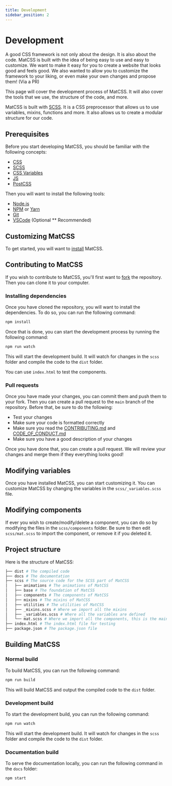 ```yaml
---
title: Development
sidebar_position: 2
---
```


# Development

A good CSS framework is not only about the design. It is also about the code. MatCSS is built with the idea of being easy to use and easy to customize. We want to make it easy for you to create a website that looks good and feels good. We also wanted to allow you to customize the framework to your liking, or even make your own changes and propose them! (Via a PR)

This page will cover the development process of MatCSS. It will also cover the tools that we use, the structure of the code, and more.

MatCSS is built with [SCSS](https://sass-lang.com/). It is a CSS preprocessor that allows us to use variables, mixins, functions and more. It also allows us to create a modular structure for our code. 

## Prerequisites

Before you start developing MatCSS, you should be familiar with the following concepts:

- [CSS](https://developer.mozilla.org/en-US/docs/Web/CSS)
- [SCSS](https://sass-lang.com/)
- [CSS Variables](https://developer.mozilla.org/en-US/docs/Web/CSS/Using_CSS_custom_properties)
- [JS](https://developer.mozilla.org/en-US/docs/Web/JavaScript)
- [PostCSS](https://postcss.org/)

Then you will want to install the following tools:

- [Node.js](https://nodejs.org/en/)
- [NPM](https://npmjs.org) or [Yarn](https://yarnpkg.com/)
- [Git](https://git-scm.com/)
- [VSCode](https://code.visualstudio.com/) (Optional ** Recommended)

## Customizing MatCSS

To get started, you will want to [install](/docs/getting-started/installation) MatCSS.

## Contributing to MatCSS

If you wish to contribute to MatCSS, you'll first want to [fork](https://docs.github.com/en/get-started/quickstart/fork-a-repo) the repository. Then you can clone it to your computer.

### Installing dependencies

Once you have cloned the repository, you will want to install the dependencies. To do so, you can run the following command:

```bash
npm install
```

Once that is done, you can start the development process by running the following command:

```bash
npm run watch
```

This will start the development build. It will watch for changes in the `scss` folder and compile the code to the `dist` folder.

You can use `index.html` to test the components.

### Pull requests

Once you have made your changes, you can commit them and push them to your fork. Then you can create a pull request to the `main` branch of the repository. Before that, be sure to do the following:

- Test your changes
- Make sure your code is formatted correctly
- Make sure you read the [CONTRIBUTING.md](https://github.com/MatCSSKit/MatCSS/blob/main/CONTRIBUTING.md) and [CODE_OF_CONDUCT.md](https://github.com/MatCSSKit/MatCSS/blob/main/CODE_OF_CONDUCT.md)
- Make sure you have a good description of your changes

Once you have done that, you can create a pull request. We will review your changes and merge them if they everything looks good!

## Modifying variables

Once you have installed MatCSS, you can start customizing it. You can customize MatCSS by changing the variables in the `scss/_variables.scss` file.

## Modifying components

If ever you wish to create/modify/delete a component, you can do so by modifying the files in the `scss/components` folder. Be sure to then edit `scss/mat.scss` to import the component, or remove it if you deleted it.

## Project structure

Here is the structure of MatCSS:

```bash
├── dist # The compiled code
├── docs # The documentation
├── scss # The source code for the SCSS part of MatCSS
│   ├── animations # The animations of MatCSS
│   ├── base # The foundation of MatCSS
│   ├── components # The components of MatCSS
│   ├── mixins # The mixins of MatCSS
│   ├── utilities # The utilities of MatCSS
│   ├── _mixins.scss # Where we import all the mixins
│   ├── _variables.scss # Where all the variables are defined
│   └── mat.scss # Where we import all the components, this is the main file
├── index.html # The index.html file for testing
├── package.json # The package.json file
```

## Building MatCSS

### Normal build

To build MatCSS, you can run the following command:

```bash
npm run build
```

This will build MatCSS and output the compiled code to the `dist` folder.

### Development build

To start the development build, you can run the following command:

```bash
npm run watch
```

This will start the development build. It will watch for changes in the `scss` folder and compile the code to the `dist` folder.

### Documentation build

To serve the documentation locally, you can run the following command in the `docs` folder:

```bash
npm start
```